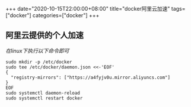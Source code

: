 +++
date="2020-10-15T22:00:00+08:00"
title="docker阿里云加速"
tags=["docker"]
categories=["docker"]
+++ 

## 阿里云提供的个人加速
*在linux下执行以下命令即可*
```
sudo mkdir -p /etc/docker
sudo tee /etc/docker/daemon.json <<-'EOF'
{
  "registry-mirrors": ["https://a4fyjv0u.mirror.aliyuncs.com"]
}
EOF
sudo systemctl daemon-reload
sudo systemctl restart docker
```